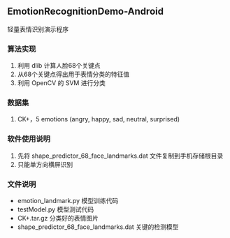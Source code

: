 ## EmotionRecognitionDemo-Android

轻量表情识别演示程序

### 算法实现

1. 利用 dlib 计算人脸68个关键点
2. 从68个关键点得出用于表情分类的特征值
3. 利用 OpenCV 的 SVM 进行分类

### 数据集

1. CK+，5 emotions (angry, happy, sad, neutral, surprised)

### 软件使用说明

1. 先将 shape_predictor_68_face_landmarks.dat 文件复制到手机存储根目录
2. 只能单方向横屏识别

### 文件说明

- emotion_landmark.py       模型训练代码
- testModel.py       模型测试代码
- CK+.tar.gz     分类好的表情图片
- shape_predictor_68_face_landmarks.dat     关键的检测模型